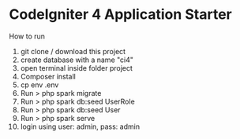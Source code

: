 # CodeIgniter 4 Application Starter

How to run

1. git clone / download this project
2. create database with a name "ci4"
3. open terminal inside folder project
4. Composer install
5. cp env .env
6. Run > php spark migrate
7. Run > php spark db:seed UserRole
8. Run > php spark db:seed User
9. Run > php spark serve
10. login using user: admin, pass: admin
